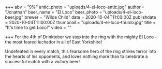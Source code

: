 +++
abv = "9%"
antic_photo = "uploads/4-el-loco-antic.jpg"
author = "Jonathan"
beer_name = "El Loco"
beer_photo = "uploads/4-el-loco-beer.jpg"
brewer = "Wilde Child"
date = 2020-10-04T11:00:00Z
publishdate = 2020-10-04T11:00:00Z
thumbnail = "uploads/4-el-loco-thumb.jpg"
title = "It's time to get Loco!"
video = ""

+++
For the 4th of Drinktober we step into the ring with the mighty El Loco - the most feared luchador in all of East Yorkshire!

Undefeated in every match, this fearsome hero of the ring strikes terror into the hearts of his opponents, and loves nothing more than to celebrate a successful match with a victory beer!